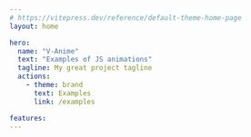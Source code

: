 ```yaml
---
# https://vitepress.dev/reference/default-theme-home-page
layout: home

hero:
  name: "V-Anime"
  text: "Examples of JS animations"
  tagline: My great project tagline
  actions:
    - theme: brand
      text: Examples
      link: /examples

features:
---
```


